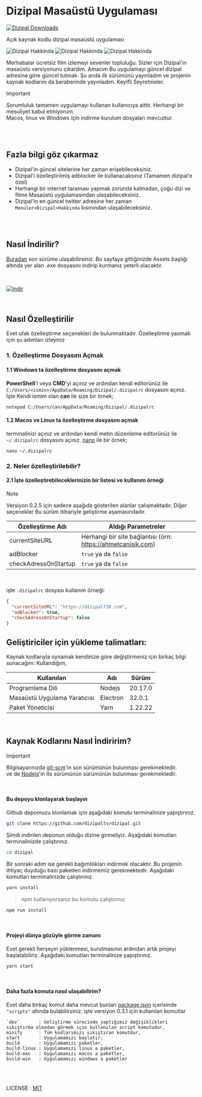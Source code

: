 # Dizipal Masaüstü Uygulaması
[![Dizipal Downloads](https://img.shields.io/github/downloads/dizipaltv/dizipal/total.svg?style=flat&label=Toplam%20İndirme)](https://github.com/dizipaltv/dizipal/releases)

Açık kaynak kodlu dizipal masaüstü uygulaması

![Dizipal Hakkinda](https://cdn.jsdelivr.net/gh/dizipaltv/assets/pictures/boydan-al-guzum.webp)
![Dizipal Hakkinda](https://cdn.jsdelivr.net/gh/dizipaltv/assets/pictures/arama-cibiki.webp)
![Dizipal Hakkinda](https://cdn.jsdelivr.net/gh/dizipaltv/assets/pictures/hakkinda.webp)

Merhabalar ücretsiz film izlemeyi sevenler topluluğu. Sizler için Dizipal'in masaüstü versiyonunu çıkardım. Amacım Bu uygulamayı güncel dizipal adresine göre güncel tutmak. Şu anda ilk sürümünü yayınladım ve projenin kaynak kodlarını da beraberinde yayınladım. Keyifli Seyretmeler.

> [!IMPORTANT]      
> Sorumluluk tamamen uygulamayı kullanan kullanıcıya aittir. Herhangi bir mesuliyet kabul etmiyorum.     
> Macos, linux ve Windows için indirme kurulum dosyaları mevcuttur. 


<br /><br />


## Fazla bilgi göz çıkarmaz

- Dizipal'in güncel sitelerine her zaman erişebileceksiniz.
- Dizipal'i özelleştirilmiş adblocker ile kullanacaksınız (Tamamen dizipal'e özel)
- Herhangi bir internet taraması yapmak zorunda kalmadan, çoğu dizi ve filme Masaüstü uygulamasından ulaşabileceksiniz.
- Dizipal'in en güncel twitter adresine her zaman `Menüler>Dizipal>Hakkında` kısmından ulaşabileceksiniz.

<br /><br />


## Nasıl İndirilir?

[Buradan](https://github.com/dizipaltv/dizipal/releases/latest) son sürüme ulaşabilirsiniz. Bu sayfaya gittiğinizde Assets başlığı altında yer alan .exe dosyasını indirip kurmanız yeterli olacaktır.

<br />

[![indir](https://cdn.jsdelivr.net/gh/dizipaltv/assets/pictures/indir.webp)](https://github.com/dizipaltv/dizipal/releases/latest)

<br />


## Nasıl Özelleştirilir
Evet ufak özelleştirme seçenekleri de bulunmaktadır. Özelleştirme yaomak için şu adımları izleyiniz <br />

### 1. Özelleştirme Dosyasını Açmak
#### 1.1 Windows ta özelleştirme dosyasını açmak
**PowerShell**'i veya **CMD**'yi açınız ve ardından kendi editorünüz ile `C:/Users/<ismin>/AppData/Roaming/Dizipal/.dizipalrc` dosyasını açınız.
İşte Kendi ismim olan **can** ile size bir örnek;
```
notepad C:/Users/can/AppData/Roaming/Dizipal/.dizipalrc
```

#### 1.2 Macos ve Linux ta özelleştirme dosyasını açmak
terminalinizi açınız ve ardından kendi metin düzenleme editorünüz ile `~/.dizipalrc` dosyasını açınız. [nano](https://www.nano-editor.org/) ile bir örnek;
```
nano ~/.dizipalrc
```


### 2. Neler özelleştirilebilir?
#### 2.1 İşte özelleştirebileceklerinizin bir listesi ve kullanım örneği
> [!NOTE]     
> Versiyon 0.2.5 için sadece aşağıda gösterilen alanlar çalışmaktadır. Diğer seçenekler Bu sürüm itibariyle geliştirme aşamasındadır.

| Özelleştirme Adı      | Aldığı Parametreler                                          |
|-----------------------|--------------------------------------------------------------|
| currentSiteURL        | Herhangi bir site bağlantısı (örn: https://ahmetcanisik.com) |
| adBlocker             | `true` ya da `false`                                         |
| checkAdressOnStartup  | `true` ya da `false`                                         |


<br />

işte `.dizipalrc` dosyası kullanım örneği:
```json
{
  "currentSiteURL": "https://dizipal738.com",
  "adBlocker": true,
  "checkAdressOnStartup": false
}
```



## Geliştiriciler için yükleme talimatları:

Kaynak kodlarıyla oynamak kendinize göre değiştirmeniz için birkaç bilgi sunacağım: Kullandığım,

| Kullanılan                   | Adı      | Sürüm   |
|------------------------------| -------- | ------- |
| Programlama Dili             | Nodejs   | 20.17.0 |
| Masaüstü Uygulama Yaratıcısı | Electron | 32.0.1  |
| Paket Yöneticisi             | Yarn     | 1.22.22   |

<br />

## Kaynak Kodlarını Nasıl İndiririm?
> [!IMPORTANT]      
> Bilgisayarınızda [git-scm](https://git-scm.com/)'in son sürümünün bulunması gerekmektedir.      
> ve de [Nodejs](https://nodejs.org)'in lts sürümünün sürümünün bulunması gerekmektedir.          

<br />

#### Bu depoyu klonlayarak başlayın

Github depomuzu klonlamak için aşağıdaki komutu terminalinize yapıştırınız.

```bash
git clone https://github.com/dizipaltv/dizipal.git
```

Şimdi indirilen deponun olduğu dizine girmeliyiz. Aşağıdaki komutları terminalinizde çalıştırınız.

```bash
cd dizipal
```

Bir sonraki adım ise gerekli bağımlılıkları indirmek olacaktır. Bu projenin ihtiyaç duyduğu bazı paketleri
indirmemiz gerekmektedir. Aşağıdaki komutları terminalinizde çalıştırınız.

```bash
yarn install
```

> npm kullanıyorsanız bu komutu çalıştırınız
```bash
npm run install
```

<br />

#### Projeyi dünya gözüyle görme zamanı

Evet gerekli herşeyin yüklenmesi, kurulmasının ardından artık projeyi başlatabiliriz.
Aşağıdaki komutları terminalinize yapıştırınız.

```bash
yarn start
```

<br />

#### Daha fazla komuta nasıl ulaşabilirim?
Evet daha birkaç komut daha mevcut bunları [package.json](package.json) içerisinde `"scripts"` altında bulabilirsiniz.
işte versiyon 0.3.1 için kullanılan komutlar
```
`dev`       : Geliştirme sürecinde yaptığımız değişiklikleri sıkıştırma olmadan görmek için kullanılan script komutudur,
minify      : Tüm kodlarımızı sıkıştıran komutdur,
start       : Uygulamamızı başlatır,
build       : Uygulamamızı paketler,
build-linux : Uygulamamızı linux a paketler,
build-mac   : Uygulamamızı macos a paketler,
build-win   : Uygulamamızı windows a paketler
```

<br /><br />

LICENSE : [MIT](LICENSE)